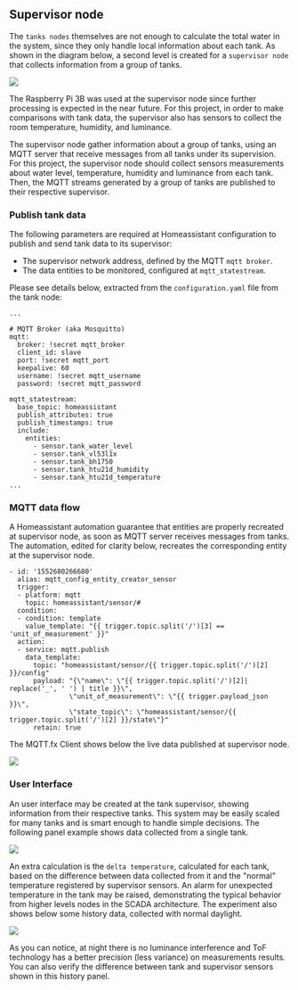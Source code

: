 ## Supervisor node

The `tanks nodes` themselves are not enough to calculate the total water in the system, since they only handle local information about each tank. As shown in the diagram below, a second level is created for a `supervisor node` that collects information from a group of tanks.

![](https://i.imgur.com/E2FPbNT.jpg)


The Raspberry Pi 3B was used at the supervisor node since further processing is expected in the near future. For this project, in order to make comparisons with tank data, the supervisor also has sensors to collect the room temperature, humidity, and luminance.

The supervisor node gather information about a group of tanks, using an MQTT server that receive messages from all tanks under its supervision. For this project, the supervisor  node should collect sensors measurements about water level, temperature, humidity and luminance from each tank. Then, the MQTT streams generated by a group of tanks are published to their  respective supervisor.

### Publish tank data

The following parameters are required at Homeassistant configuration to publish and send tank data to its supervisor:

- The supervisor network address, defined by the MQTT `mqtt broker`.
- The data entities to be monitored, configured at `mqtt_statestream`.

Please see details below, extracted from the `configuration.yaml` file from the tank node:

	...

	# MQTT Broker (aka Mosquitto)
	mqtt:
	  broker: !secret mqtt_broker
	  client_id: slave
	  port: !secret mqtt_port
	  keepalive: 60
	  username: !secret mqtt_username
	  password: !secret mqtt_password
	
	mqtt_statestream:
	  base_topic: homeassistant
	  publish_attributes: true
	  publish_timestamps: true
	  include:
	    entities:
	      - sensor.tank_water_level
	      - sensor.tank_vl53l1x
	      - sensor.tank_bh1750
	      - sensor.tank_htu21d_humidity
	      - sensor.tank_htu21d_temperature
	...


### MQTT data flow

A Homeassistant automation guarantee that entities are properly recreated at supervisor node, as soon as MQTT server receives messages from tanks. The  automation, edited for clarity below, recreates the corresponding entity at the supervisor node.

	- id: '1552680266680'
	  alias: mqtt_config_entity_creator_sensor
	  trigger:
	  - platform: mqtt
	    topic: homeassistant/sensor/#
	  condition:
	  - condition: template
	    value_template: "{{ trigger.topic.split('/')[3] == 'unit_of_measurement' }}"
	  action:
	  - service: mqtt.publish
	    data_template:
	      topic: "homeassistant/sensor/{{ trigger.topic.split('/')[2] }}/config"
	      payload: "{\"name\": \"{{ trigger.topic.split('/')[2]| replace('_', ' ') | title }}\",
	               \"unit_of_measurement\": \"{{ trigger.payload_json }}\",
                   \"state_topic\": \"homeassistant/sensor/{{ trigger.topic.split('/')[2] }}/state\"}"
	      retain: true

The MQTT.fx Client shows below the live data published at supervisor node.

![](https://i.imgur.com/6kSw95L.jpg)

### User Interface

An user interface may be created at the tank supervisor, showing information from their respective tanks. This system may be easily scaled for many tanks and is smart enough to handle simple decisions. The following panel example shows data collected from a single tank. 

![](https://i.imgur.com/hJGcEWW.jpg)

An extra calculation is the `delta temperature`, calculated for each tank, based on the difference between data collected from it and the "normal" temperature registered by supervisor sensors. An alarm for unexpected temperature in the tank may be raised, demonstrating the typical behavior from higher levels nodes in the SCADA architecture. The experiment also shows below some history data, collected with normal daylight.

![](https://i.imgur.com/J0eIXSV.jpg)

As you can notice, at night there is no luminance interference and ToF technology has a better precision (less variance) on measurements results. You can also verify the difference between tank and supervisor sensors shown in this history panel.





